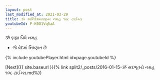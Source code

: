 ```yaml
---
layout: post
last_modified_at: 2021-03-29
title: ૐ અનિર્દેશ્યવપુષ્ય નમહ ૧૦૮ ટાઈમ્સ
youtubeId: F-K0O1Vq5aA
---
```

 
 
 ૐ બ્રહ્મ વિધે નમહ  
 
 -  જે વેદમાં નિષ્ણાત છે 
 
  
 
  
 
 
 
 
 
 


{% include youtubePlayer.html id=page.youtubeId %}
 
[Next]({{ site.baseurl }}{% link  split2/_posts/2016-01-15-ૐ સદભૂતયે નમહ ૧૦૮ ટાઈમ્સ.md%})
 
